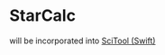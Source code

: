 # StarCalc


will be incorporated into [SciTool (Swift)](https://github.com/mdnich/scitool/tree/main)
